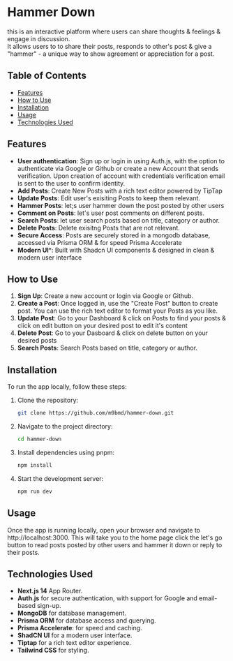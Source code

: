 # Hammer Down
this is an interactive platform where users can share thoughts & feelings & engage in discussion.<br/>
It allows users to to share their posts, responds to other's post & give a "hammer" - a unique way to show agreement or appreciation for a post.

## Table of Contents
- [Features](#features)
- [How to Use](#how-to-use)
- [Installation](#installation)
- [Usage](#usage)
- [Technologies Used](#technologies-used)

## Features
- **User authentication**: Sign up or login in using Auth.js, with the option to authenticate via Google or Github or create a new Account that sends verification. Upon creation of account with credentials verification email is sent to the user to confirm identity.
- **Add Posts**: Create New Posts with a rich text editor powered by TipTap
- **Update Posts**: Edit user's exisiting Posts to keep them relevant.
- **Hammer Posts**: let;s user hammer down the post posted by other users
- **Comment on Posts**: let's user post comments on different posts.
- **Search Posts**: let user search posts based on title, category or author.
- **Delete Posts**: Delete exisitng Posts that are not relevant.
- **Secure Access**: Posts are securely stored in a mongodb database, accessed via Prisma ORM & for speed Prisma Accelerate
- **Modern UI***: Built with Shadcn UI components & designed in clean & modern user interface

## How to Use
1. **Sign Up**: Create a new account or login via Google or Github.
2. **Create a Post**: Once logged in, use the "Create Post" button to create post. You can use the rich text editor to format your Posts as you like.
3. **Update Post**: Go to your Dashboard & click on Posts to find your posts & click on edit button on your desired post to edit it's content
4. **Delete Post**: Go to your Dasboard & click on delete button on your desired posts
5. **Search Posts**: Search Posts based on title, category or author.

 ## Installation

To run the app locally, follow these steps:

1. Clone the repository:
   ```sh
   git clone https://github.com/m9bmd/hammer-down.git
   ```

2. Navigate to the project directory:
   ```sh
   cd hammer-down
   ```

3. Install dependencies using pnpm:
   ```sh
   npm install
   ```

4. Start the development server:
   ```sh
   npm run dev
   ```
## Usage 
Once the app is running locally, open your browser and navigate to http://localhost:3000. This will take you to the home page click the let's go button to read posts posted by other users and hammer it down or reply to their posts.

 ## Technologies Used

- **Next.js 14** App Router.
- **Auth.js** for secure authentication, with support for Google and email-based sign-up.
- **MongoDB**  for database management.
- **Prisma ORM** for database access and querying.
- **Prisma Accelerate**: for speed and caching.
- **ShadCN UI** for a modern user interface.
- **Tiptap** for a rich text editor experience.
- **Tailwind CSS** for styling.
